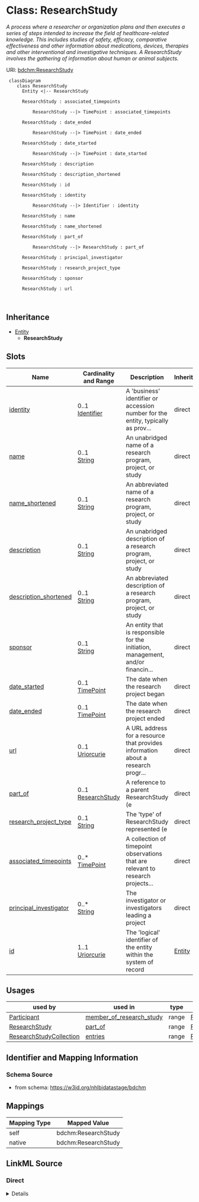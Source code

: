 # Class: ResearchStudy


_A process where a researcher or organization plans and then executes a series of steps intended to increase the field of healthcare-related knowledge. This includes studies of safety, efficacy, comparative effectiveness and other information about medications, devices, therapies and other interventional and investigative techniques. A ResearchStudy involves the gathering of information about human or animal subjects._





URI: [bdchm:ResearchStudy](bdchm:ResearchStudy)




```mermaid
 classDiagram
    class ResearchStudy
      Entity <|-- ResearchStudy
      
      ResearchStudy : associated_timepoints
        
          ResearchStudy --|> TimePoint : associated_timepoints
        
      ResearchStudy : date_ended
        
          ResearchStudy --|> TimePoint : date_ended
        
      ResearchStudy : date_started
        
          ResearchStudy --|> TimePoint : date_started
        
      ResearchStudy : description
        
      ResearchStudy : description_shortened
        
      ResearchStudy : id
        
      ResearchStudy : identity
        
          ResearchStudy --|> Identifier : identity
        
      ResearchStudy : name
        
      ResearchStudy : name_shortened
        
      ResearchStudy : part_of
        
          ResearchStudy --|> ResearchStudy : part_of
        
      ResearchStudy : principal_investigator
        
      ResearchStudy : research_project_type
        
      ResearchStudy : sponsor
        
      ResearchStudy : url
        
      
```





## Inheritance
* [Entity](Entity.md)
    * **ResearchStudy**



## Slots

| Name | Cardinality and Range | Description | Inheritance |
| ---  | --- | --- | --- |
| [identity](identity.md) | 0..1 <br/> [Identifier](Identifier.md) | A 'business' identifier or accession number for the entity, typically as prov... | direct |
| [name](name.md) | 0..1 <br/> [String](String.md) | An unabridged name of a research program, project, or study | direct |
| [name_shortened](name_shortened.md) | 0..1 <br/> [String](String.md) | An abbreviated name of a research program, project, or study | direct |
| [description](description.md) | 0..1 <br/> [String](String.md) | An unabridged description of a research program, project, or study | direct |
| [description_shortened](description_shortened.md) | 0..1 <br/> [String](String.md) | An abbreviated description of a research program, project, or study | direct |
| [sponsor](sponsor.md) | 0..1 <br/> [String](String.md) | An entity that is responsible for the initiation, management, and/or financin... | direct |
| [date_started](date_started.md) | 0..1 <br/> [TimePoint](TimePoint.md) | The date when the research project began | direct |
| [date_ended](date_ended.md) | 0..1 <br/> [TimePoint](TimePoint.md) | The date when the research project ended | direct |
| [url](url.md) | 0..1 <br/> [Uriorcurie](Uriorcurie.md) | A URL address for a resource that provides information about a research progr... | direct |
| [part_of](part_of.md) | 0..1 <br/> [ResearchStudy](ResearchStudy.md) | A reference to a parent ResearchStudy (e | direct |
| [research_project_type](research_project_type.md) | 0..1 <br/> [String](String.md) | The 'type' of ResearchStudy represented (e | direct |
| [associated_timepoints](associated_timepoints.md) | 0..* <br/> [TimePoint](TimePoint.md) | A collection of timepoint observations that are relevant to research projects... | direct |
| [principal_investigator](principal_investigator.md) | 0..* <br/> [String](String.md) | The investigator or investigators leading a project | direct |
| [id](id.md) | 1..1 <br/> [Uriorcurie](Uriorcurie.md) | The 'logical' identifier of the entity within the system of record | [Entity](Entity.md) |





## Usages

| used by | used in | type | used |
| ---  | --- | --- | --- |
| [Participant](Participant.md) | [member_of_research_study](member_of_research_study.md) | range | [ResearchStudy](ResearchStudy.md) |
| [ResearchStudy](ResearchStudy.md) | [part_of](part_of.md) | range | [ResearchStudy](ResearchStudy.md) |
| [ResearchStudyCollection](ResearchStudyCollection.md) | [entries](entries.md) | range | [ResearchStudy](ResearchStudy.md) |






## Identifier and Mapping Information







### Schema Source


* from schema: https://w3id.org/nhlbidatastage/bdchm





## Mappings

| Mapping Type | Mapped Value |
| ---  | ---  |
| self | bdchm:ResearchStudy |
| native | bdchm:ResearchStudy |





## LinkML Source

<!-- TODO: investigate https://stackoverflow.com/questions/37606292/how-to-create-tabbed-code-blocks-in-mkdocs-or-sphinx -->

### Direct

<details>
```yaml
name: ResearchStudy
description: A process where a researcher or organization plans and then executes
  a series of steps intended to increase the field of healthcare-related knowledge.
  This includes studies of safety, efficacy, comparative effectiveness and other information
  about medications, devices, therapies and other interventional and investigative
  techniques. A ResearchStudy involves the gathering of information about human or
  animal subjects.
from_schema: https://w3id.org/nhlbidatastage/bdchm
is_a: Entity
slots:
- identity
attributes:
  name:
    name: name
    description: An unabridged name of a research program, project, or study.
    from_schema: https://w3id.org/nhlbidatastage/bdchm
    rank: 1000
    range: string
  name_shortened:
    name: name_shortened
    description: An abbreviated name of a research program, project, or study.
    from_schema: https://w3id.org/nhlbidatastage/bdchm
    rank: 1000
    range: string
  description:
    name: description
    description: An unabridged description of a research program, project, or study.
    from_schema: https://w3id.org/nhlbidatastage/bdchm
    range: string
  description_shortened:
    name: description_shortened
    description: An abbreviated description of a research program, project, or study.
    from_schema: https://w3id.org/nhlbidatastage/bdchm
    rank: 1000
    range: string
  sponsor:
    name: sponsor
    description: An entity that is responsible for the initiation, management, and/or
      financing of a research project.
    from_schema: https://w3id.org/nhlbidatastage/bdchm
    rank: 1000
    range: string
  date_started:
    name: date_started
    description: The date when the research project began.
    from_schema: https://w3id.org/nhlbidatastage/bdchm
    rank: 1000
    range: TimePoint
  date_ended:
    name: date_ended
    description: The date when the research project ended.
    from_schema: https://w3id.org/nhlbidatastage/bdchm
    rank: 1000
    range: TimePoint
  url:
    name: url
    description: A URL address for a resource that provides information about a research
      program, project, or study.
    from_schema: https://w3id.org/nhlbidatastage/bdchm
    rank: 1000
    range: uriorcurie
  part_of:
    name: part_of
    description: A reference to a parent ResearchStudy (e.g. a link to the overarching
      CPTAC ResearchStudy from a substudy of CPTAC)
    from_schema: https://w3id.org/nhlbidatastage/bdchm
    rank: 1000
    range: ResearchStudy
  research_project_type:
    name: research_project_type
    description: The 'type' of ResearchStudy represented (e.g. a broad-based Program
      like 'CPTAC' or a more focused Project like 'CPTAC PDAC Discovery Study')
    from_schema: https://w3id.org/nhlbidatastage/bdchm
    rank: 1000
    range: string
  associated_timepoints:
    name: associated_timepoints
    description: A collection of timepoint observations that are relevant to research
      projects (e.g. date of IACUC approval, date of IRB approval, date of embargo
      end, etc.)
    from_schema: https://w3id.org/nhlbidatastage/bdchm
    rank: 1000
    multivalued: true
    range: TimePoint
  principal_investigator:
    name: principal_investigator
    description: The investigator or investigators leading a project.
    from_schema: https://w3id.org/nhlbidatastage/bdchm
    rank: 1000
    multivalued: true
    range: string

```
</details>

### Induced

<details>
```yaml
name: ResearchStudy
description: A process where a researcher or organization plans and then executes
  a series of steps intended to increase the field of healthcare-related knowledge.
  This includes studies of safety, efficacy, comparative effectiveness and other information
  about medications, devices, therapies and other interventional and investigative
  techniques. A ResearchStudy involves the gathering of information about human or
  animal subjects.
from_schema: https://w3id.org/nhlbidatastage/bdchm
is_a: Entity
attributes:
  name:
    name: name
    description: An unabridged name of a research program, project, or study.
    from_schema: https://w3id.org/nhlbidatastage/bdchm
    rank: 1000
    alias: name
    owner: ResearchStudy
    domain_of:
    - ResearchStudy
    range: string
  name_shortened:
    name: name_shortened
    description: An abbreviated name of a research program, project, or study.
    from_schema: https://w3id.org/nhlbidatastage/bdchm
    rank: 1000
    alias: name_shortened
    owner: ResearchStudy
    domain_of:
    - ResearchStudy
    range: string
  description:
    name: description
    description: An unabridged description of a research program, project, or study.
    from_schema: https://w3id.org/nhlbidatastage/bdchm
    alias: description
    owner: ResearchStudy
    domain_of:
    - Participant
    - ResearchStudy
    range: string
  description_shortened:
    name: description_shortened
    description: An abbreviated description of a research program, project, or study.
    from_schema: https://w3id.org/nhlbidatastage/bdchm
    rank: 1000
    alias: description_shortened
    owner: ResearchStudy
    domain_of:
    - ResearchStudy
    range: string
  sponsor:
    name: sponsor
    description: An entity that is responsible for the initiation, management, and/or
      financing of a research project.
    from_schema: https://w3id.org/nhlbidatastage/bdchm
    rank: 1000
    alias: sponsor
    owner: ResearchStudy
    domain_of:
    - ResearchStudy
    range: string
  date_started:
    name: date_started
    description: The date when the research project began.
    from_schema: https://w3id.org/nhlbidatastage/bdchm
    rank: 1000
    alias: date_started
    owner: ResearchStudy
    domain_of:
    - ResearchStudy
    range: TimePoint
  date_ended:
    name: date_ended
    description: The date when the research project ended.
    from_schema: https://w3id.org/nhlbidatastage/bdchm
    rank: 1000
    alias: date_ended
    owner: ResearchStudy
    domain_of:
    - ResearchStudy
    range: TimePoint
  url:
    name: url
    description: A URL address for a resource that provides information about a research
      program, project, or study.
    from_schema: https://w3id.org/nhlbidatastage/bdchm
    rank: 1000
    alias: url
    owner: ResearchStudy
    domain_of:
    - ResearchStudy
    range: uriorcurie
  part_of:
    name: part_of
    description: A reference to a parent ResearchStudy (e.g. a link to the overarching
      CPTAC ResearchStudy from a substudy of CPTAC)
    from_schema: https://w3id.org/nhlbidatastage/bdchm
    rank: 1000
    alias: part_of
    owner: ResearchStudy
    domain_of:
    - ResearchStudy
    range: ResearchStudy
  research_project_type:
    name: research_project_type
    description: The 'type' of ResearchStudy represented (e.g. a broad-based Program
      like 'CPTAC' or a more focused Project like 'CPTAC PDAC Discovery Study')
    from_schema: https://w3id.org/nhlbidatastage/bdchm
    rank: 1000
    alias: research_project_type
    owner: ResearchStudy
    domain_of:
    - ResearchStudy
    range: string
  associated_timepoints:
    name: associated_timepoints
    description: A collection of timepoint observations that are relevant to research
      projects (e.g. date of IACUC approval, date of IRB approval, date of embargo
      end, etc.)
    from_schema: https://w3id.org/nhlbidatastage/bdchm
    rank: 1000
    multivalued: true
    alias: associated_timepoints
    owner: ResearchStudy
    domain_of:
    - ResearchStudy
    range: TimePoint
  principal_investigator:
    name: principal_investigator
    description: The investigator or investigators leading a project.
    from_schema: https://w3id.org/nhlbidatastage/bdchm
    rank: 1000
    multivalued: true
    alias: principal_investigator
    owner: ResearchStudy
    domain_of:
    - ResearchStudy
    range: string
  identity:
    name: identity
    description: A 'business' identifier or accession number for the entity, typically
      as provided by an external system or authority, that are globally unique and
      persist across implementing systems. Also, since these identifiers are created
      outside the information system through a specific business process, the Identifier
      type has additional attributes to capture this additional metadata so the actual
      identifier values are qualified by the context that created those values. This
      additional context allows "identifier" instances to be transmitted as business
      data across systems while still being able to trace them back to the system
      of origin.
    from_schema: https://w3id.org/nhlbidatastage/bdchm
    rank: 1000
    slot_uri: schema:identifier
    alias: identity
    owner: ResearchStudy
    domain_of:
    - Person
    - Participant
    - ResearchStudy
    range: Identifier
  id:
    name: id
    description: The 'logical' identifier of the entity within the system of record.  The
      simple value of this attribute stands for an identifier of this data object
      within the system, it can be used as a reference from other objects within the
      same system (i.e. primary and foreign keys), and it should be unique per type
      of object. The same data object copied to a different system will likely have
      a different "id" in the new system since "id" values are system specific and
      do not represent persistent business identifiers. Business identifiers are assigned
      outside the information system and are captured in the "identifier" field. The
      "id" field is more likely to be a serially or randomly generated value that
      is assigned to the data object as it is created in a system.
    from_schema: https://w3id.org/nhlbidatastage/bdchm
    rank: 1000
    slot_uri: schema:identifier
    identifier: true
    alias: id
    owner: ResearchStudy
    domain_of:
    - Entity
    range: uriorcurie
    required: true

```
</details>